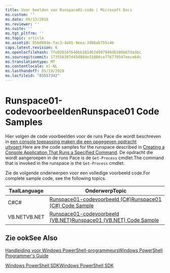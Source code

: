 ```yaml
---
title: Voor beelden van Runspace01-code | Microsoft Docs
ms.custom: ''
ms.date: 09/13/2016
ms.reviewer: ''
ms.suite: ''
ms.tgt_pltfrm: ''
ms.topic: article
ms.assetid: 05b088de-fac3-4a01-9eea-3d96ab755c4b
caps.latest.revision: 6
ms.openlocfilehash: 7fe02616f646bb181462d997940db380b67da3bc
ms.sourcegitcommit: 173556307d45d88de31086ce776770547eece64c
ms.translationtype: MT
ms.contentlocale: nl-NL
ms.lasthandoff: 05/19/2020
ms.locfileid: "83557342"
---
```

# <a name="runspace01-code-samples"></a><span data-ttu-id="72a65-102">Runspace01-codevoorbeelden</span><span class="sxs-lookup"><span data-stu-id="72a65-102">Runspace01 Code Samples</span></span>

<span data-ttu-id="72a65-103">Hier volgen de code voorbeelden voor de runs Pace die wordt beschreven in [een console toepassing maken die een opgegeven opdracht uitvoert](/dotnet/csharp/programming-guide/inside-a-program/hello-world-your-first-program).</span><span class="sxs-lookup"><span data-stu-id="72a65-103">Here are the code samples for the runspace described in [Creating a Console Application That Runs a Specified Command](/dotnet/csharp/programming-guide/inside-a-program/hello-world-your-first-program).</span></span> <span data-ttu-id="72a65-104">De opdracht die wordt aangeroepen in de runs Pace is de `Get-Process` cmdlet.</span><span class="sxs-lookup"><span data-stu-id="72a65-104">The command that is invoked in the runspace is the `Get-Process` cmdlet.</span></span>

<span data-ttu-id="72a65-105">Zie de volgende onderwerpen voor een volledige voorbeeld code.</span><span class="sxs-lookup"><span data-stu-id="72a65-105">For complete sample code, see the following topics.</span></span>

|<span data-ttu-id="72a65-106">Taal</span><span class="sxs-lookup"><span data-stu-id="72a65-106">Language</span></span>|<span data-ttu-id="72a65-107">Onderwerp</span><span class="sxs-lookup"><span data-stu-id="72a65-107">Topic</span></span>|
|--------------|-----------|
|<span data-ttu-id="72a65-108">C#</span><span class="sxs-lookup"><span data-stu-id="72a65-108">C#</span></span>|[<span data-ttu-id="72a65-109">Runspace01-codevoorbeeld (C#)</span><span class="sxs-lookup"><span data-stu-id="72a65-109">Runspace01 (C#) Code Sample</span></span>](./runspace01-csharp-code-sample.md)|
|<span data-ttu-id="72a65-110">VB.NET</span><span class="sxs-lookup"><span data-stu-id="72a65-110">VB.NET</span></span>|[<span data-ttu-id="72a65-111">Runspace01-codevoorbeeld (VB.NET)</span><span class="sxs-lookup"><span data-stu-id="72a65-111">Runspace01 (VB.NET) Code Sample</span></span>](./runspace01-vb-net-code-sample.md)|

## <a name="see-also"></a><span data-ttu-id="72a65-112">Zie ook</span><span class="sxs-lookup"><span data-stu-id="72a65-112">See Also</span></span>

[<span data-ttu-id="72a65-113">Handleiding voor Windows PowerShell-programmeurs</span><span class="sxs-lookup"><span data-stu-id="72a65-113">Windows PowerShell Programmer's Guide</span></span>](./windows-powershell-programmer-s-guide.md)

[<span data-ttu-id="72a65-114">Windows PowerShell SDK</span><span class="sxs-lookup"><span data-stu-id="72a65-114">Windows PowerShell SDK</span></span>](../windows-powershell-reference.md)
